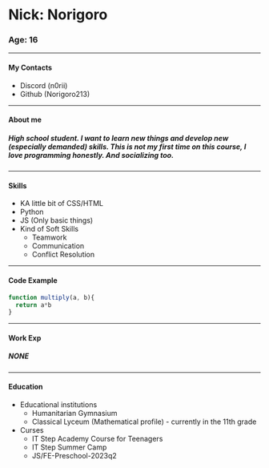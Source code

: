 # Nick: Norigoro
### Age: 16
-----
#### My Contacts
* Discord (n0rii)
* Github (Norigoro213)
----
#### About me
##### High school student. I want to learn new things and develop new (especially demanded) skills. This is not my first time on this course, I love programming honestly. And socializing too.
----
#### Skills
* KA little bit of CSS/HTML
* Python
* JS (Only basic things)
* Kind of Soft Skills
  * Teamwork
  * Communication
  * Conflict Resolution
----
#### Code Example
```javascript
function multiply(a, b){
  return a*b
}
```
----
#### Work Exp
##### NONE
----
#### Education
* Educational institutions
  * Humanitarian Gymnasium
  * Classical Lyceum (Mathematical profile) - currently in the 11th grade
* Curses
  * IT Step Academy Course for Teenagers
  * IT Step Summer Camp
  * JS/FE-Preschool-2023q2

